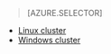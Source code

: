 <!-- not suitable for Mooncake -->

> [AZURE.SELECTOR]
- [Linux cluster](/documentation/articles/hdinsight-hadoop-run-samples-linux/)
- [Windows cluster](/documentation/articles/hdinsight-run-samples/)

